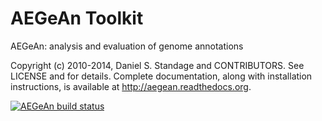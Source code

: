 # AEGeAn Toolkit

AEGeAn: analysis and evaluation of genome annotations

Copyright (c) 2010-2014, Daniel S. Standage and CONTRIBUTORS.
See LICENSE and for details.
Complete documentation, along with installation instructions, is available at http://aegean.readthedocs.org.

[![AEGeAn build status](https://api.travis-ci.org/standage/AEGeAn.svg?branch=refactor)](https://travis-ci.org/standage/AEGeAn)
